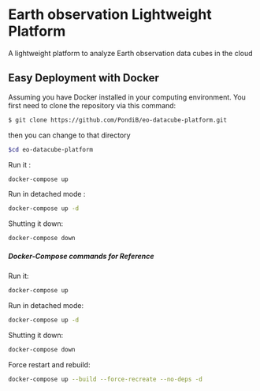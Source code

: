 # Earth observation Lightweight Platform
A lightweight platform to analyze Earth observation data cubes in the cloud


## Easy Deployment with Docker

Assuming you have Docker installed in your computing environment.
You first need to clone the repository via this command:

```bash
$ git clone https://github.com/PondiB/eo-datacube-platform.git
```

then you can change to that directory

```bash
$cd eo-datacube-platform
```

Run it :

```bash
docker-compose up
```

Run in detached mode :

```bash
docker-compose up -d
```

Shutting it down:

```bash
docker-compose down
```


##### Docker-Compose  commands for Reference

Run it:

```bash
docker-compose up
```

Run in detached mode:

```bash
docker-compose up -d
```

Shutting it down:

```bash
docker-compose down
```


Force restart  and rebuild:

```bash
docker-compose up --build --force-recreate --no-deps -d
```
